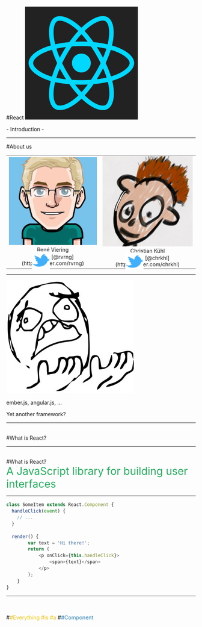 #React
<img src='/img/react-logo.png' style='border:none;height:300px' />

\- Introduction -

---

#About us
<table>
  <tr>
    <td style='text-align:center;'>
      <img src='img/revrng.png' style='width:240px' />
      <br />
      René Viering
      <div style='margin-top:-32px'>
        <img src='img/twitter-icon.svg' style='height:48px;border:none;background:transparent;position:relative;top:28px;' />
        [@rvrng](http://twitter.com/rvrng)
      </div>
    </td>
    <td style='text-align:center;'>
      <img src='img/chrkhl.png' style='width:240px' />
      <br />
      Christian Kühl
      <div style='margin-top:-32px'>
        <img src='img/twitter-icon.svg' style='height:48px;border:none;background:transparent;position:relative;top:28px;' />
        [@chrkhl](http://twitter.com/chrkhl)
      </div>
    </td>
  </tr>
</table>

---

<img src='img/why_face_meme.jpg' style='border:none;height:300px' />

ember.js, angular.js, ...

Yet another framework?

---

<br />
#What is React?

---

<br />
#What is React?

<div style='color:#27ae60;font-size:200%;'>
  A JavaScript library
  for building user interfaces
</div>

---

``` javascript
class SomeItem extends React.Component {
  handleClick(event) {
    // ...
  }

  render() {
        var text = 'Hi there!';
        return (
            <p onClick={this.handleClick}>
                <span>{text}</span>
            </p>
        );
    }
}
```

---

<br />
<br />
#<span style='color:#f1c40f'>#Everything #is #a</span>
#<span style='color:#2b85c1'>#Component</span>
